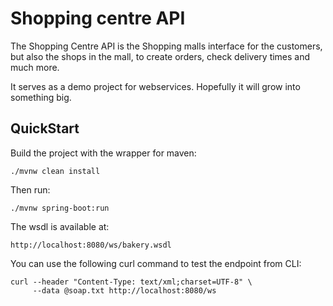 # Shopping centre API

The Shopping Centre API is the Shopping malls interface for the customers, but also the shops
in the mall, to create orders, check delivery times and much more.

It serves as a demo project for webservices. Hopefully it will grow into something big.

## QuickStart

Build the project with the wrapper for maven:
    
    ./mvnw clean install

Then run:

    ./mvnw spring-boot:run

The wsdl is available at:

    http://localhost:8080/ws/bakery.wsdl

You can use the following curl command to test the endpoint from CLI:

    curl --header "Content-Type: text/xml;charset=UTF-8" \
         --data @soap.txt http://localhost:8080/ws     
